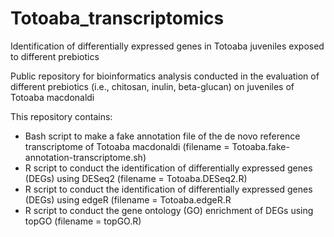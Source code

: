 # Totoaba_transcriptomics
Identification of differentially expressed genes in Totoaba juveniles exposed to different prebiotics

Public repository for bioinformatics analysis conducted in the evaluation of different prebiotics (i.e., chitosan, inulin, beta-glucan) on juveniles of Totoaba macdonaldi

This repository contains:

* Bash script to make a fake annotation file of the de novo reference transcriptome of Totoaba macdonaldi (filename = Totoaba.fake-annotation-transcriptome.sh)
* R script to conduct the identification of differentially expressed genes (DEGs) using DESeq2 (filename = Totoaba.DESeq2.R)
* R script to conduct the identification of differentially expressed genes (DEGs) using edgeR (filename = Totoaba.edgeR.R
* R script to conduct the gene ontology (GO) enrichment of DEGs using topGO (filename = topGO.R)

